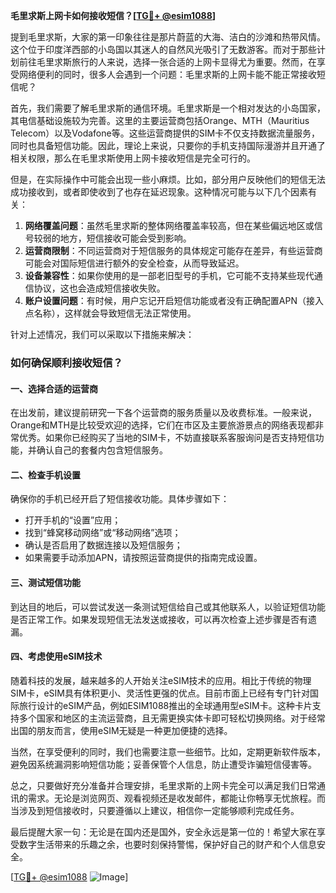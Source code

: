 **毛里求斯上网卡如何接收短信？[[TG💪+ @esim1088](https://t.me/s/esim1088)]**

提到毛里求斯，大家的第一印象往往是那片蔚蓝的大海、洁白的沙滩和热带风情。这个位于印度洋西部的小岛国以其迷人的自然风光吸引了无数游客。而对于那些计划前往毛里求斯旅行的人来说，选择一张合适的上网卡显得尤为重要。然而，在享受网络便利的同时，很多人会遇到一个问题：毛里求斯的上网卡能不能正常接收短信呢？

首先，我们需要了解毛里求斯的通信环境。毛里求斯是一个相对发达的小岛国家，其电信基础设施较为完善。这里的主要运营商包括Orange、MTH（Mauritius Telecom）以及Vodafone等。这些运营商提供的SIM卡不仅支持数据流量服务，同时也具备短信功能。因此，理论上来说，只要你的手机支持国际漫游并且开通了相关权限，那么在毛里求斯使用上网卡接收短信是完全可行的。

但是，在实际操作中可能会出现一些小麻烦。比如，部分用户反映他们的短信无法成功接收到，或者即使收到了也存在延迟现象。这种情况可能与以下几个因素有关：

1. **网络覆盖问题**：虽然毛里求斯的整体网络覆盖率较高，但在某些偏远地区或信号较弱的地方，短信接收可能会受到影响。
2. **运营商限制**：不同运营商对于短信服务的具体规定可能存在差异，有些运营商可能会对国际短信进行额外的安全检查，从而导致延迟。
3. **设备兼容性**：如果你使用的是一部老旧型号的手机，它可能不支持某些现代通信协议，这也会造成短信接收失败。
4. **账户设置问题**：有时候，用户忘记开启短信功能或者没有正确配置APN（接入点名称），这样就会导致短信无法正常使用。

针对上述情况，我们可以采取以下措施来解决：

### 如何确保顺利接收短信？

#### 一、选择合适的运营商
在出发前，建议提前研究一下各个运营商的服务质量以及收费标准。一般来说，Orange和MTH是比较受欢迎的选择，它们在市区及主要旅游景点的网络表现都非常优秀。如果你已经购买了当地的SIM卡，不妨直接联系客服询问是否支持短信功能，并确认自己的套餐内包含短信服务。

#### 二、检查手机设置
确保你的手机已经开启了短信接收功能。具体步骤如下：
- 打开手机的“设置”应用；
- 找到“蜂窝移动网络”或“移动网络”选项；
- 确认是否启用了数据连接以及短信服务；
- 如果需要手动添加APN，请按照运营商提供的指南完成设置。

#### 三、测试短信功能
到达目的地后，可以尝试发送一条测试短信给自己或其他联系人，以验证短信功能是否正常工作。如果发现短信无法发送或接收，可以再次检查上述步骤是否有遗漏。

#### 四、考虑使用eSIM技术
随着科技的发展，越来越多的人开始关注eSIM技术的应用。相比于传统的物理SIM卡，eSIM具有体积更小、灵活性更强的优点。目前市面上已经有专门针对国际旅行设计的eSIM产品，例如ESIM1088推出的全球通用型eSIM卡。这种卡片支持多个国家和地区的主流运营商，且无需更换实体卡即可轻松切换网络。对于经常出国的朋友而言，使用eSIM无疑是一种更加便捷的选择。

当然，在享受便利的同时，我们也需要注意一些细节。比如，定期更新软件版本，避免因系统漏洞影响短信功能；妥善保管个人信息，防止遭受诈骗短信侵害等。

总之，只要做好充分准备并合理安排，毛里求斯的上网卡完全可以满足我们日常通讯的需求。无论是浏览网页、观看视频还是收发邮件，都能让你畅享无忧旅程。而当涉及到短信接收时，只要遵循以上建议，相信你一定能够顺利完成任务。

最后提醒大家一句：无论是在国内还是国外，安全永远是第一位的！希望大家在享受数字生活带来的乐趣之余，也要时刻保持警惕，保护好自己的财产和个人信息安全。

[[TG💪+ @esim1088](https://t.me/s/esim1088) ![Image](https://i.postimg.cc/4NQfJmqS/Snipaste-2025-05-13-00-14-12.png)]